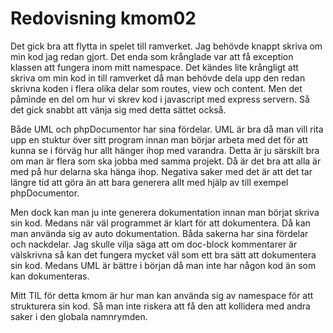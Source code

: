 ---
---
Redovisning kmom02
=========================

Det gick bra att flytta in spelet till ramverket. Jag behövde knappt skriva om min kod jag redan gjort. Det enda som krånglade var att få exception klassen att fungera inom
mitt namespace. Det kändes lite krångligt att skriva om min kod in till ramverket då man behövde dela upp den redan skrivna koden i flera olika delar som routes, view och
content. Men det påminde en del om hur vi skrev kod i javascript med express servern. Så det gick snabbt att vänja sig med detta sättet också.

Både UML och phpDocumentor har sina fördelar. UML är bra då man vill rita upp en stuktur över sitt program innan man börjar arbeta med det för att kunna se i förväg hur allt
hänger ihop med varandra. Detta är ju särskilt bra om man är flera som ska jobba med samma projekt. Då är det bra att alla är med på hur delarna ska hänga ihop. Negativa saker
med det är att det tar längre tid att göra än att bara generera allt med hjälp av till exempel phpDocumentor.

Men dock kan man ju inte generera dokumentation innan man börjat skriva sin kod. Medans när väl programmet är klart för att dokumentera. Då kan man använda sig av auto
dokumentation. Båda sakerna har sina fördelar och nackdelar. Jag skulle
vilja säga att om doc-block kommentarer är välskrivna så kan det fungera mycket väl som ett bra sätt att dokumentera sin kod. Medans UML är bättre i början då man inte har
någon kod än som kan dokumenteras.

Mitt TIL för detta kmom är hur man kan använda sig av namespace för att strukturera sin kod. Så man inte riskera att få den att kollidera med andra saker i den globala
namnrymden.
